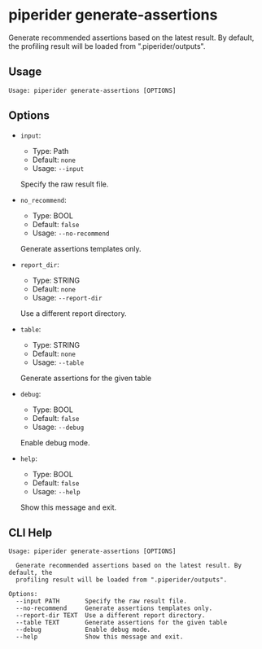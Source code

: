 
# piperider generate-assertions
Generate recommended assertions based on the latest result. By default, the profiling result will be loaded from ".piperider/outputs".
## Usage
```
Usage: piperider generate-assertions [OPTIONS]
```
## Options
* `input`: 
  * Type: Path 
  * Default: `none`
  * Usage: `--input`

  Specify the raw result file.


* `no_recommend`: 
  * Type: BOOL 
  * Default: `false`
  * Usage: `--no-recommend`

  Generate assertions templates only.


* `report_dir`: 
  * Type: STRING 
  * Default: `none`
  * Usage: `--report-dir`

  Use a different report directory.


* `table`: 
  * Type: STRING 
  * Default: `none`
  * Usage: `--table`

  Generate assertions for the given table


* `debug`: 
  * Type: BOOL 
  * Default: `false`
  * Usage: `--debug`

  Enable debug mode.


* `help`: 
  * Type: BOOL 
  * Default: `false`
  * Usage: `--help`

  Show this message and exit.


## CLI Help
```
Usage: piperider generate-assertions [OPTIONS]

  Generate recommended assertions based on the latest result. By default, the
  profiling result will be loaded from ".piperider/outputs".

Options:
  --input PATH       Specify the raw result file.
  --no-recommend     Generate assertions templates only.
  --report-dir TEXT  Use a different report directory.
  --table TEXT       Generate assertions for the given table
  --debug            Enable debug mode.
  --help             Show this message and exit.
```
